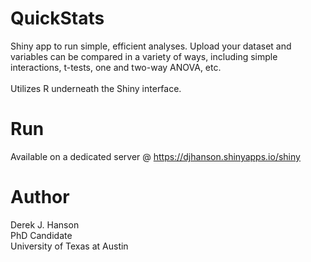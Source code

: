 # QuickStats
Shiny app to run simple, efficient analyses. Upload your dataset and variables can be compared in a variety of ways, including simple interactions, t-tests, one and two-way ANOVA, etc. <br> <br>
Utilizes R underneath the Shiny interface.

# Run
Available on a dedicated server @ https://djhanson.shinyapps.io/shiny

# Author
Derek J. Hanson <br>
PhD Candidate <br>
University of Texas at Austin
